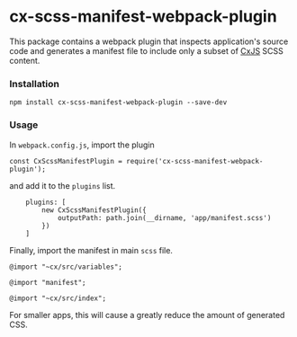 # cx-scss-manifest-webpack-plugin

This package contains a webpack plugin that inspects application's source code and
generates a manifest file to include only a subset of [CxJS](https://cxjs.io/) SCSS content.

### Installation

```
npm install cx-scss-manifest-webpack-plugin --save-dev
```

### Usage

In `webpack.config.js`, import the plugin

```
const CxScssManifestPlugin = require('cx-scss-manifest-webpack-plugin');
```

and add it to the `plugins` list.

```
    plugins: [
        new CxScssManifestPlugin({
            outputPath: path.join(__dirname, 'app/manifest.scss')
        })
    ]
```

Finally, import the manifest in main `scss` file.

```
@import "~cx/src/variables";

@import "manifest";

@import "~cx/src/index";
```

For smaller apps, this will cause a greatly reduce the amount of generated CSS.
